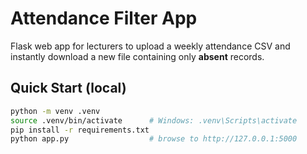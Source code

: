 # Attendance Filter App

Flask web app for lecturers to upload a weekly attendance CSV and instantly
download a new file containing only **absent** records.

## Quick Start (local)

```bash
python -m venv .venv
source .venv/bin/activate      # Windows: .venv\Scripts\activate
pip install -r requirements.txt
python app.py                  # browse to http://127.0.0.1:5000
